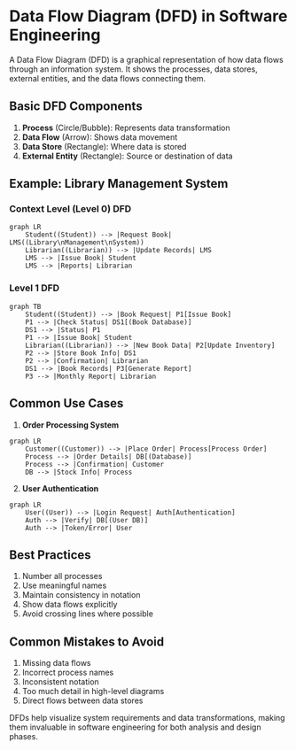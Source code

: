 # Data Flow Diagram (DFD) in Software Engineering

A Data Flow Diagram (DFD) is a graphical representation of how data flows through an information system. It shows the processes, data stores, external entities, and the data flows connecting them.

## Basic DFD Components

1. **Process** (Circle/Bubble): Represents data transformation
2. **Data Flow** (Arrow): Shows data movement
3. **Data Store** (Rectangle): Where data is stored
4. **External Entity** (Rectangle): Source or destination of data

## Example: Library Management System

### Context Level (Level 0) DFD

```mermaid
graph LR
    Student((Student)) --> |Request Book| LMS((Library\nManagement\nSystem))
    Librarian((Librarian)) --> |Update Records| LMS
    LMS --> |Issue Book| Student
    LMS --> |Reports| Librarian
```

### Level 1 DFD

```mermaid
graph TB
    Student((Student)) --> |Book Request| P1[Issue Book]
    P1 --> |Check Status| DS1[(Book Database)]
    DS1 --> |Status| P1
    P1 --> |Issue Book| Student
    Librarian((Librarian)) --> |New Book Data| P2[Update Inventory]
    P2 --> |Store Book Info| DS1
    P2 --> |Confirmation| Librarian
    DS1 --> |Book Records| P3[Generate Report]
    P3 --> |Monthly Report| Librarian
```

## Common Use Cases

1. **Order Processing System**
```mermaid
graph LR
    Customer((Customer)) --> |Place Order| Process[Process Order]
    Process --> |Order Details| DB[(Database)]
    Process --> |Confirmation| Customer
    DB --> |Stock Info| Process
```

2. **User Authentication**
```mermaid
graph LR
    User((User)) --> |Login Request| Auth[Authentication]
    Auth --> |Verify| DB[(User DB)]
    Auth --> |Token/Error| User
```

## Best Practices

1. Number all processes
2. Use meaningful names
3. Maintain consistency in notation
4. Show data flows explicitly
5. Avoid crossing lines where possible

## Common Mistakes to Avoid

1. Missing data flows
2. Incorrect process names
3. Inconsistent notation
4. Too much detail in high-level diagrams
5. Direct flows between data stores

DFDs help visualize system requirements and data transformations, making them invaluable in software engineering for both analysis and design phases.
